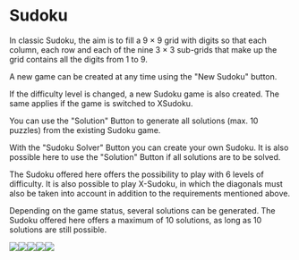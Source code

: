 # Sudoku

In classic Sudoku, the aim is to fill a 9 × 9 grid with digits so that each column, each row and each of the nine 3 × 3 sub-grids that make up the grid contains all the digits from 1 to 9.

A new game can be created at any time using the "New Sudoku" button.

If the difficulty level is changed, a new Sudoku game is also created. The same applies if the game is switched to XSudoku.

You can use the "Solution" Button to generate all solutions (max. 10 puzzles) from the existing Sudoku game.

With the "Sudoku Solver" Button you can create your own Sudoku. It is also possible here to use the "Solution" Button if all solutions are to be solved.

The Sudoku offered here offers the possibility to play with 6 levels of difficulty. It is also possible to play X-Sudoku, in which the diagonals must also be taken into account in addition to the requirements mentioned above.

Depending on the game status, several solutions can be generated. The Sudoku offered here offers a maximum of 10 solutions, as long as 10 solutions are still possible.

![](https://github.com/michelenatale/Games/blob/main/Strategic/Sudoku/Documentation/01_NewSudokuTrim.gif)![](https://github.com/michelenatale/Games/blob/main/Strategic/Sudoku/Documentation/02_SudokuSolutionTrim.gif)![](https://github.com/michelenatale/Games/blob/main/Strategic/Sudoku/Documentation/03_SudokuSaveLoadTrim.gif)![](https://github.com/michelenatale/Games/blob/main/Strategic/Sudoku/Documentation/04_SudokuSolverTrim.gif)![](https://github.com/michelenatale/Games/blob/main/Strategic/Sudoku/Documentation/05_SudokuFinishTrim.gif)


